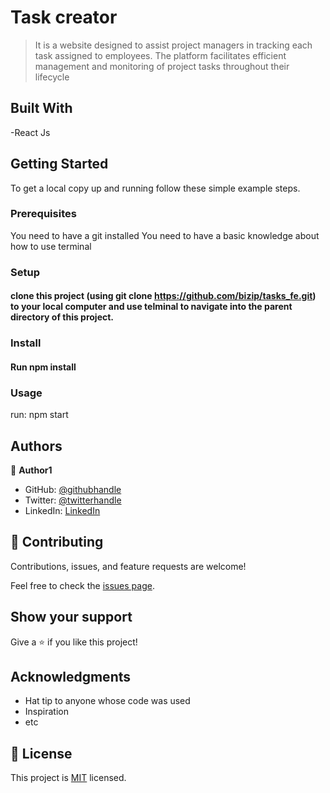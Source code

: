 # Task creator

> It is a website designed to assist project managers in tracking each task assigned to employees. The platform facilitates efficient management and monitoring of project tasks throughout their lifecycle

## Built With

-React Js

## Getting Started

To get a local copy up and running follow these simple example steps.

### Prerequisites

You need to have a git installed
You need to have a basic knowledge about how to use terminal

### Setup

#### clone this project (using git clone https://github.com/bizip/tasks_fe.git) to your local computer and use telminal to navigate into the parent directory of this project.

### Install

#### Run npm install

### Usage

run: npm start

## Authors

👤 **Author1**

- GitHub: [@githubhandle](https://github.com/bizip)
- Twitter: [@twitterhandle](https://twitter.com/BizimunguPasca9)
- LinkedIn: [LinkedIn](www.linkedin.com/in/bizimungu)

## 🤝 Contributing

Contributions, issues, and feature requests are welcome!

Feel free to check the [issues page](../../issues/).

## Show your support

Give a ⭐️ if you like this project!

## Acknowledgments

- Hat tip to anyone whose code was used
- Inspiration
- etc

## 📝 License

This project is [MIT](./MIT.md) licensed.
